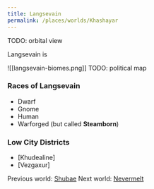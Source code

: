 ```yaml
---
title: Langsevain
permalink: /places/worlds/Khashayar
---
```

TODO: orbital view

Langsevain is

![[langsevain-biomes.png]]
TODO: political map

### Races of Langsevain
- Dwarf
- Gnome
- Human
- Warforged (but called **Steamborn**)

### Low City Districts
- [Khudealine]
- [Vezgaxur]

Previous world: [Shubae](places/worlds/Shubae)
Next world: [Nevermelt](places/worlds/Nevermelt)